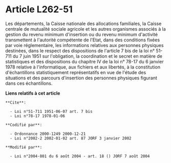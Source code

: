 # Article L262-51

Les départements, la Caisse nationale des allocations familiales, la Caisse centrale de mutualité sociale agricole et les
autres organismes associés à la gestion du revenu minimum d'insertion ou du revenu minimum d'activité transmettent à
l'autorité compétente de l'Etat, dans des conditions fixées par voie réglementaire, les informations relatives aux personnes
physiques destinées, dans le respect des dispositions de l'article 7 bis de la loi n° 51-711 du 7 juin 1951 sur l'obligation,
la coordination et le secret en matière de statistiques et des dispositions du chapitre IV de la loi n° 78-17 du 6 janvier
1978 relative à l'informatique, aux fichiers et aux libertés, à la constitution d'échantillons statistiquement représentatifs
en vue de l'étude des situations et des parcours d'insertion des personnes physiques figurant dans ces échantillons.

**Liens relatifs à cet article**

	**Cite**:

	  - Loi n°51-711 1951-06-07 art. 7 bis
	  - Loi n°78-17 1978-01-06

	**Codifié par**:

	  - Ordonnance 2000-1249 2000-12-21
	  - Loi n°2002-2 2002-01-02 art. 87 JORF 3 janvier 2002

	**Modifié par**:

	  - Loi n°2004-801 du 6 août 2004 - art. 18 () JORF 7 août 2004
